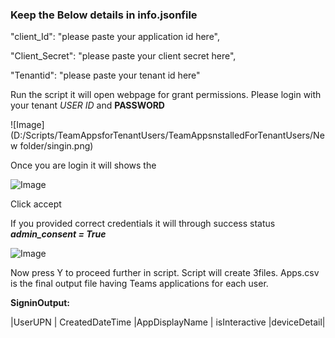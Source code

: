 ### Keep the Below details in info.jsonfile
     
   "client_Id":  "please paste your application id here",
   
   
   "Client_Secret":  "please paste your client secret here",
   
   "Tenantid":  "please paste your tenant id here"


Run the script it will open webpage for grant permissions.
Please login with your tenant *USER ID* and **PASSWORD**


![Image](D:/Scripts/TeamAppsforTenantUsers/TeamAppsnstalledForTenantUsers/New folder/singin.png)

Once you are login it will shows the 

![Image](C:/Users/v-gsaiku/Pictures/2.png)

Click accept 

If you provided correct credentials it will through success status _**admin_consent = True**_

![Image](C:/Users/v-gsaiku/Pictures/3.png)

Now press Y to proceed further in script.
Script will create 3files. 
Apps.csv is the final output file having Teams applications for each user.

**SigninOutput:**

|UserUPN |	CreatedDateTime	|AppDisplayName	| isInteractive	|deviceDetail|


